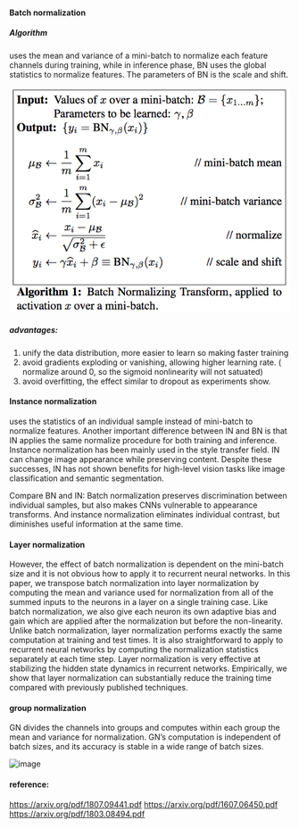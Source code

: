 #### Batch normalization
##### Algorithm
uses the mean and variance of a mini-batch to normalize each feature channels during training, while in inference phase, BN uses the global statistics to normalize features. The parameters of BN is the scale and shift.

![image](http://github.com/wxiaojie/deep_learning_points/raw/master/images/BN_algorithm.png)

##### advantages:
1. unify the data distribution, more easier to learn so making faster training
2. avoid gradients exploding or vanishing, allowing higher learning rate. ( normalize around 0, so the sigmoid nonlinearity will not satuated)
3. avoid overfitting, the effect similar to dropout as experiments show.

#### Instance normalization
uses the statistics of an individual sample instead of mini-batch to normalize features. Another important difference between IN and BN is that IN applies the same normalize procedure for both training and inference. Instance normalization has been mainly used in the style transfer field. IN can change image appearance while preserving content. Despite these successes, IN has not shown benefits for high-level vision tasks like image classification and semantic segmentation.

Compare BN and IN:
Batch normalization preserves discrimination between individual samples, but also makes CNNs vulnerable to appearance transforms. And
instance normalization eliminates individual contrast, but diminishes useful information at the same time.

#### Layer normalization
However, the effect of batch normalization is dependent
on the mini-batch size and it is not obvious how to apply it to recurrent neural networks.
In this paper, we transpose batch normalization into layer normalization by
computing the mean and variance used for normalization from all of the summed
inputs to the neurons in a layer on a single training case. Like batch normalization,
we also give each neuron its own adaptive bias and gain which are applied after
the normalization but before the non-linearity. Unlike batch normalization, layer
normalization performs exactly the same computation at training and test times.
It is also straightforward to apply to recurrent neural networks by computing the
normalization statistics separately at each time step. Layer normalization is very
effective at stabilizing the hidden state dynamics in recurrent networks. Empirically,
we show that layer normalization can substantially reduce the training time
compared with previously published techniques.

#### group normalization
GN divides the channels into groups and computes within each group the mean and variance for normalization. GN’s computation is independent of batch sizes, and its accuracy is stable in a wide range of batch sizes.

![image](http://github.com/wxiaojie/deep_learning_points/master/images/normalization_method.png)


#### reference:
https://arxiv.org/pdf/1807.09441.pdf
https://arxiv.org/pdf/1607.06450.pdf
https://arxiv.org/pdf/1803.08494.pdf
